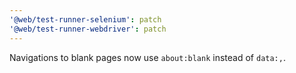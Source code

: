 ```yaml
---
'@web/test-runner-selenium': patch
'@web/test-runner-webdriver': patch
---
```


Navigations to blank pages now use `about:blank` instead of `data:,`.
